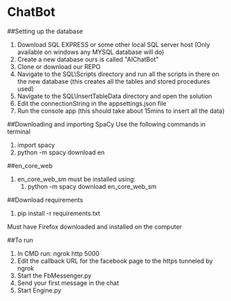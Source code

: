 # ChatBot

##Setting up the database
1. Download SQL EXPRESS or some other local SQL server host (Only available on windows any MYSQL database will do)
2. Create a new database ours is called "AIChatBot"
3. Clone or download our REPO 
4. Navigate to the SQL\Scripts directory and run all the scripts in there on the new database (this creates all the tables and stored procedures used)
5. Navigate to the SQL\InsertTableData directory and open the solution
6. Edit the connectionString in the appsettings.json  file
7. Run the console app (this should take about 15mins to insert all the data)

##Downloading and importing SpaCy
Use the following commands in terminal
1. import spacy
2. python -m spacy download en

##en_core_web
1. en_core_web_sm must be installed using:
   1. python -m spacy download en_core_web_sm


##Download requirements
1. pip install -r requirements.txt

Must have Firefox downloaded and installed on the computer

##To run
1. In CMD run: ngrok http 5000
2. Edit the callback URL for the facebook page to the https tunneled by ngrok
3. Start the FbMessenger.py
4. Send your first message in the chat
5. Start Engine.py


